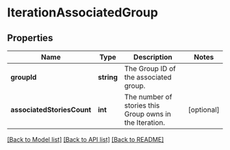 # IterationAssociatedGroup

## Properties
Name | Type | Description | Notes
------------ | ------------- | ------------- | -------------
**groupId** | **string** | The Group ID of the associated group. | 
**associatedStoriesCount** | **int** | The number of stories this Group owns in the Iteration. | [optional] 

[[Back to Model list]](../../README.md#documentation-for-models) [[Back to API list]](../../README.md#documentation-for-api-endpoints) [[Back to README]](../../README.md)


